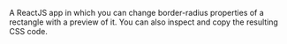 A ReactJS app in which you can change border-radius properties of a rectangle with a preview of it. You can also inspect and copy the resulting CSS code.
